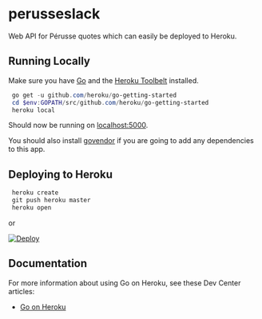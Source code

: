 # perusseslack
Web API for Pérusse quotes which can easily be deployed to Heroku.

## Running Locally

Make sure you have [Go](http://golang.org/doc/install) and the [Heroku Toolbelt](https://toolbelt.heroku.com/) installed.

```powershell
 go get -u github.com/heroku/go-getting-started
 cd $env:GOPATH/src/github.com/heroku/go-getting-started
 heroku local
```

Should now be running on [localhost:5000](http://localhost:5000/).

You should also install [govendor](https://github.com/kardianos/govendor) if you are going to add any dependencies to this app.

## Deploying to Heroku

```powershell
 heroku create
 git push heroku master
 heroku open
```

or

[![Deploy](https://www.herokucdn.com/deploy/button.png)](https://heroku.com/deploy)


## Documentation

For more information about using Go on Heroku, see these Dev Center articles:

- [Go on Heroku](https://devcenter.heroku.com/categories/go)
